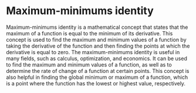 # Maximum-minimums identity

Maximum-minimums identity is a mathematical concept that states that the maximum of a function is equal to the minimum of its derivative. This concept is used to find the maximum and minimum values of a function by taking the derivative of the function and then finding the points at which the derivative is equal to zero. The maximum-minimums identity is useful in many fields, such as calculus, optimization, and economics. It can be used to find the maximum and minimum values of a function, as well as to determine the rate of change of a function at certain points. This concept is also helpful in finding the global minimum or maximum of a function, which is a point where the function has the lowest or highest value, respectively.

